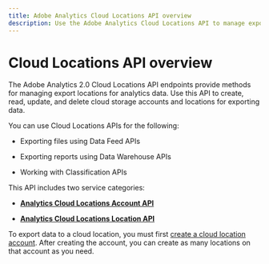 ```yaml
---
title: Adobe Analytics Cloud Locations API overview
description: Use the Adobe Analytics Cloud Locations API to manage export locations for analytics data.
---
```


# Cloud Locations API overview

The Adobe Analytics 2.0 Cloud Locations API endpoints provide methods for managing export locations for analytics data. Use this API to create, read, update, and delete cloud storage accounts and locations for exporting data. 

You can use Cloud Locations APIs for the following:

* Exporting files using Data Feed APIs

* Exporting reports using Data Warehouse APIs

* Working with Classification APIs

This API includes two service categories:

* [**Analytics Cloud Locations Account API**](account.md)

* [**Analytics Cloud Locations Location API**](locations.md)
  
To export data to a cloud location, you must first [create a cloud location account](account.md). After creating the account, you can create as many locations on that account as you need.

